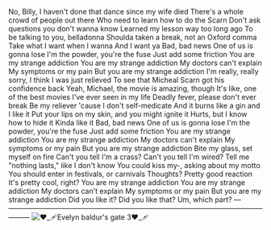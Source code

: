 No, Billy, I haven't done that dance since my wife died
There's a whole crowd of people out there
Who need to learn how to do the Scarn
Don't ask questions you don't wanna know
Learned my lesson way too long ago
To be talking to you, belladonna
Shoulda taken a break, not an Oxford comma
Take what I want when I wanna
And I want ya
Bad, bad news
One of us is gonna lose
I'm the powder, you're the fuse
Just add some friction
You are my strange addiction
You are my strange addiction
My doctors can't explain
My symptoms or my pain
But you are my strange addiction
I'm really, really sorry, I think I was just relieved
To see that Micheal Scarn got his confidence back
Yeah, Michael, the movie is amazing, though
It's like, one of the best movies I've ever seen in my life
Deadly fever, please don't ever break
Be my reliever 'cause I don't self-medicate
And it burns like a gin and I like it
Put your lips on my skin, and you might ignite it
Hurts, but I know how to hide it
Kinda like it
Bad, bad news
One of us is gonna lose
I'm the powder, you're the fuse
Just add some friction
You are my strange addiction
You are my strange addiction
My doctors can't explain
My symptoms or my pain
But you are my strange addiction
Bite my glass, set myself on fire
Can't you tell I'm a crass? Can't you tell I'm wired?
Tell me "nothing lasts," like I don't know
You could kiss my-, asking about my motto
You should enter in festivals, or carnivals
Thoughts? Pretty good reaction
It's pretty cool, right?
You are my strange addiction
You are my strange addiction
My doctors can't explain
My symptoms or my pain
But you are my strange addiction
Did you like it? Did you like that?
Um, which part?
––———————————————————————————————————————
![❤️_🩹Evelyn baldur's gate 3❤️_🩹](https://github.com/Celestialdestiny/Celestialdestiny/assets/171634769/5770ca63-648d-4bb7-816c-c39d4528df55)
